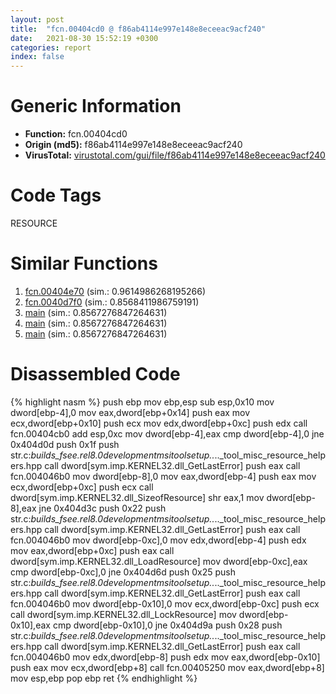 ```yaml
---
layout: post
title:  "fcn.00404cd0 @ f86ab4114e997e148e8eceeac9acf240"
date:   2021-08-30 15:52:19 +0300
categories: report
index: false
---
```


# Generic Information
- **Function:** fcn.00404cd0
- **Origin (md5):** f86ab4114e997e148e8eceeac9acf240
- **VirusTotal:** [virustotal.com/gui/file/f86ab4114e997e148e8eceeac9acf240][virustotal_ref]

# Code Tags
<span class="tag" id="RESOURCE">RESOURCE</span>


# Similar Functions

1. [fcn.00404e70][similar_1_ref] (sim.: 0.9614986268195266)
2. [fcn.0040d7f0][similar_2_ref] (sim.: 0.8568411986759191)
3. [main][similar_3_ref] (sim.: 0.8567276847264631)
4. [main][similar_4_ref] (sim.: 0.8567276847264631)
5. [main][similar_5_ref] (sim.: 0.8567276847264631)


# Disassembled Code

{% highlight nasm %}
push ebp
mov ebp,esp
sub esp,0x10
mov dword[ebp-4],0
mov eax,dword[ebp+0x14]
push eax
mov ecx,dword[ebp+0x10]
push ecx
mov edx,dword[ebp+0xc]
push edx
call fcn.00404cb0
add esp,0xc
mov dword[ebp-4],eax
cmp dword[ebp-4],0
jne 0x404d0d
push 0x1f
push str.c:_builds_fsee.rel8.0developmentmsitoolsetup.._.._tool_misc_resource_helpers.hpp
call dword[sym.imp.KERNEL32.dll_GetLastError]
push eax
call fcn.004046b0
mov dword[ebp-8],0
mov eax,dword[ebp-4]
push eax
mov ecx,dword[ebp+0xc]
push ecx
call dword[sym.imp.KERNEL32.dll_SizeofResource]
shr eax,1
mov dword[ebp-8],eax
jne 0x404d3c
push 0x22
push str.c:_builds_fsee.rel8.0developmentmsitoolsetup.._.._tool_misc_resource_helpers.hpp
call dword[sym.imp.KERNEL32.dll_GetLastError]
push eax
call fcn.004046b0
mov dword[ebp-0xc],0
mov edx,dword[ebp-4]
push edx
mov eax,dword[ebp+0xc]
push eax
call dword[sym.imp.KERNEL32.dll_LoadResource]
mov dword[ebp-0xc],eax
cmp dword[ebp-0xc],0
jne 0x404d6d
push 0x25
push str.c:_builds_fsee.rel8.0developmentmsitoolsetup.._.._tool_misc_resource_helpers.hpp
call dword[sym.imp.KERNEL32.dll_GetLastError]
push eax
call fcn.004046b0
mov dword[ebp-0x10],0
mov ecx,dword[ebp-0xc]
push ecx
call dword[sym.imp.KERNEL32.dll_LockResource]
mov dword[ebp-0x10],eax
cmp dword[ebp-0x10],0
jne 0x404d9a
push 0x28
push str.c:_builds_fsee.rel8.0developmentmsitoolsetup.._.._tool_misc_resource_helpers.hpp
call dword[sym.imp.KERNEL32.dll_GetLastError]
push eax
call fcn.004046b0
mov edx,dword[ebp-8]
push edx
mov eax,dword[ebp-0x10]
push eax
mov ecx,dword[ebp+8]
call fcn.00405250
mov eax,dword[ebp+8]
mov esp,ebp
pop ebp
ret 
{% endhighlight %}


[similar_1_ref]: /report/fcn.00404e70@f86ab4114e997e148e8eceeac9acf240
[similar_2_ref]: /report/fcn.0040d7f0@14b20b07906a36e23f2230c8042160f2
[similar_3_ref]: /report/main@9868510768324dde7e5ccf745520e27a
[similar_4_ref]: /report/main@38d41d729f8f30faf0dd96f0c7acba4b
[similar_5_ref]: /report/main@6f3df46d1fce76523268c99d7ef5bd6a
[virustotal_ref]: https://www.virustotal.com/gui/file/f86ab4114e997e148e8eceeac9acf240